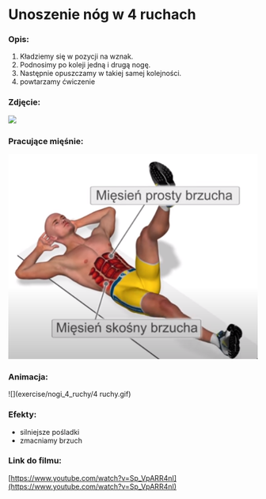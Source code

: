 # Unoszenie nóg w 4 ruchach

### Opis:
1. Kładziemy się w pozycji na wznak. 
2. Podnosimy po koleji jedną i drugą nogę. 
3. Następnie opuszczamy w takiej samej kolejności.
4. powtarzamy ćwiczenie

### Zdjęcie:
![](exercise/nogi_4_ruchy/4_ruchy.png)

### Pracujące mięśnie:
![](exercise/nogi_4_ruchy/4_ruch.png)

### Animacja:
![](exercise/nogi_4_ruchy/4 ruchy.gif)

### Efekty:
* silniejsze pośladki
* zmacniamy brzuch

### Link do filmu:
[https://www.youtube.com/watch?v=Sp_VpARR4nI](https://www.youtube.com/watch?v=Sp_VpARR4nI)
